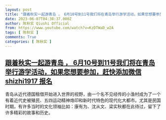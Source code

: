 ```yaml
---
layout: post
title: "跟着秋实一起游青岛 ， 6月10号到11号我们将在青岛举行游学活动，如果您想要参加，赶快添加微信 shizhi1917 报名"
date: 2023-06-07T04:38:37.000Z
author: 陈秋实 Qiushi Official
from: https://www.youtube.com/watch?v=KzDTWaD_w2A
tags: [ 陈秋实 ]
comments: True
categories: [ 陈秋实 ]
---
```

<!--1686112717000-->
[跟着秋实一起游青岛 ， 6月10号到11号我们将在青岛举行游学活动，如果您想要参加，赶快添加微信 shizhi1917 报名](https://www.youtube.com/watch?v=KzDTWaD_w2A)
------

<div>
青岛从近代德国租借开始进入世界的视野，由一个名不见经传的小渔村成为了一个有着近代史被殖民、五四运动精神烙印和新时代特色的现代化大都市。尤其是民国时期，有许多当时的文化领袖比如：康有为、沈从文、梁实秋都在此待过，留下了许多精彩的故事和历史。
</div>

